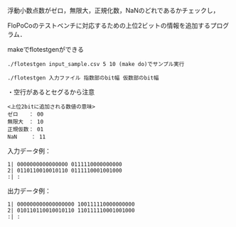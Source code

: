 浮動小数点数がゼロ，無限大，正規化数，NaNのどれであるかチェックし，

FloPoCoのテストベンチに対応するための上位2ビットの情報を追加するプログラム．

makeでflotestgenができる

	./flotestgen input_sample.csv 5 10 (make do)でサンプル実行

	./flotestgen 入力ファイル 指数部のbit幅 仮数部のbit幅


・空行があるとセグるから注意



	<上位2bitに追加される数値の意味>
	ゼロ　　： 00
	無限大　： 10
	正規仮数： 01
	NaN　　 ： 11


入力データ例：

	1| 0000000000000000 0111110000000000
	2| 0110110010010110 0111110001001000
	:| :

出力データ例：

	1| 000000000000000000 100111110000000000
	2| 010110110010010110 110111110001001000
	:| :
